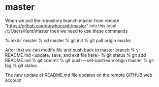 # master
When we pull the repository branch master from remote "https://github.com/newhocsinh/master"
into this local /c/Users/Kent/master then we need to use these commands

% mkdir master
% cd master
% git init
% git pull origin master

After that we can modify file and push back to master branch
% vi README.md
<update, save, and exit file here>
% git status
% git add README.md
% git commit
% git push --set-upstream origin master
% git log
% git status

The new update of README.md file updates on the remote GITHUB web account
